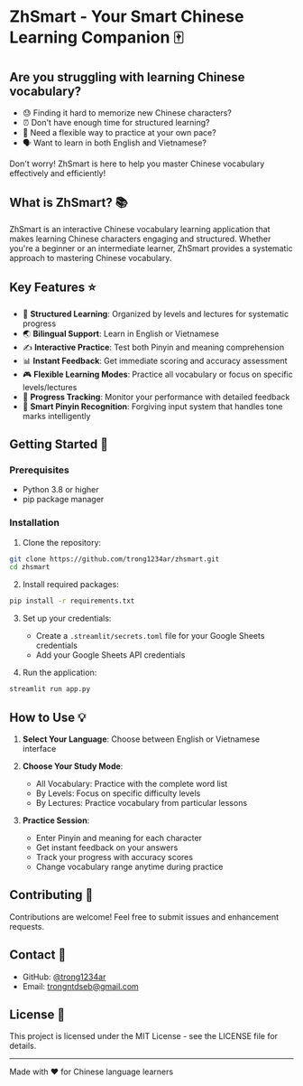 # ZhSmart - Your Smart Chinese Learning Companion 🀄

## Are you struggling with learning Chinese vocabulary?

- 😓 Finding it hard to memorize new Chinese characters?
- ⏰ Don't have enough time for structured learning?
- 🤔 Need a flexible way to practice at your own pace?
- 🗣️ Want to learn in both English and Vietnamese?

Don't worry! ZhSmart is here to help you master Chinese vocabulary effectively and efficiently! 

## What is ZhSmart? 📚

ZhSmart is an interactive Chinese vocabulary learning application that makes learning Chinese characters engaging and structured. Whether you're a beginner or an intermediate learner, ZhSmart provides a systematic approach to mastering Chinese vocabulary.

## Key Features ⭐

- 🎯 **Structured Learning**: Organized by levels and lectures for systematic progress
- 🌏 **Bilingual Support**: Learn in English or Vietnamese
- ✍️ **Interactive Practice**: Test both Pinyin and meaning comprehension
- 📊 **Instant Feedback**: Get immediate scoring and accuracy assessment
- 🎮 **Flexible Learning Modes**: Practice all vocabulary or focus on specific levels/lectures
- 🔄 **Progress Tracking**: Monitor your performance with detailed feedback
- 🎯 **Smart Pinyin Recognition**: Forgiving input system that handles tone marks intelligently

## Getting Started 🚀

### Prerequisites
- Python 3.8 or higher
- pip package manager

### Installation

1. Clone the repository:
```bash
git clone https://github.com/trong1234ar/zhsmart.git
cd zhsmart
```

2. Install required packages:
```bash
pip install -r requirements.txt
```

3. Set up your credentials:
   - Create a `.streamlit/secrets.toml` file for your Google Sheets credentials
   - Add your Google Sheets API credentials

4. Run the application:
```bash
streamlit run app.py
```

## How to Use 💡

1. **Select Your Language**: Choose between English or Vietnamese interface
2. **Choose Your Study Mode**:
   - All Vocabulary: Practice with the complete word list
   - By Levels: Focus on specific difficulty levels
   - By Lectures: Practice vocabulary from particular lessons

3. **Practice Session**:
   - Enter Pinyin and meaning for each character
   - Get instant feedback on your answers
   - Track your progress with accuracy scores
   - Change vocabulary range anytime during practice

## Contributing 🤝

Contributions are welcome! Feel free to submit issues and enhancement requests.

## Contact 📧

- GitHub: [@trong1234ar](https://github.com/trong1234ar)
- Email: trongntdseb@gmail.com

## License 📝

This project is licensed under the MIT License - see the LICENSE file for details.

---

Made with ❤️ for Chinese language learners
